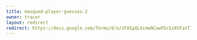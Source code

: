 ```yaml
---
title: masqued-player-guesses-2
owner: tracer
layout: redirect
redirect: https://docs.google.com/forms/d/e/1FAIpQLScmwNCawFDc5z0IFznTImUACQhfiSCPff97swidTlcgcTAqng/viewform
---
```

